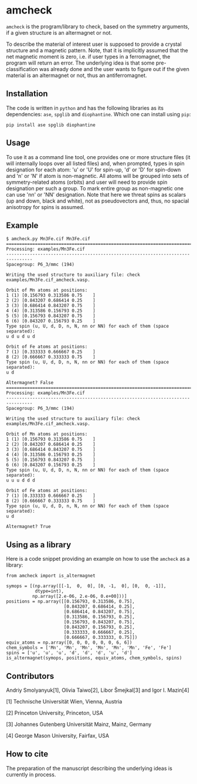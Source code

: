 # amcheck
`amcheck` is the program/library to check, based on the symmetry arguments,
if a given structure is an altermagnet or not.

To describe the material of interest user is supposed to provide a crystal
structure and a magnetic pattern.
Note, that it is implicitly assumed that the net magnetic moment is
zero, i.e. if user types in a ferromagnet, the program will return
an error.
The underlying idea is that some pre-classification was already done
and the user wants to figure out if the given material is an altermagnet or not,
thus an antiferromagnet.

## Installation
The code is written in `python` and has the following libraries as its 
dependencies: `ase`, `spglib` and `diophantine`.
Which one can install using `pip`:
```
pip install ase spglib diophantine
```

## Usage
To use it as a command line tool, one provides one or more structure files
(it will internally loops over all listed files) and, when prompted,
types in spin designation for each atom: 'u' or 'U' for spin-up, 'd' or 'D'
for spin-down and 'n' or 'N' if atom is non-magnetic.
All atoms will be grouped into sets of symmetry-related atoms (orbits) and user
will need to provide spin designation per such a group.
To mark entire group as non-magnetic one can use 'nn' or 'NN' designation.
Note that here we threat spins as scalars (up and down, black and white),
not as pseudovectors and, thus, no spacial anisotropy for spins is assumed.

## Example
```
$ amcheck.py Mn3Fe.cif Mn3Fe.cif
================================================================================
Processing: examples/Mn3Fe.cif
--------------------------------------------------------------------------------
Spacegroup: P6_3/mmc (194)

Writing the used structure to auxiliary file: check examples/Mn3Fe.cif_amcheck.vasp.

Orbit of Mn atoms at positions:
1 (1) [0.156793 0.313586 0.75    ]
2 (2) [0.843207 0.686414 0.25    ]
3 (3) [0.686414 0.843207 0.75    ]
4 (4) [0.313586 0.156793 0.25    ]
5 (5) [0.156793 0.843207 0.75    ]
6 (6) [0.843207 0.156793 0.25    ]
Type spin (u, U, d, D, n, N, nn or NN) for each of them (space separated):
u d u d u d

Orbit of Fe atoms at positions:
7 (1) [0.333333 0.666667 0.25    ]
8 (2) [0.666667 0.333333 0.75    ]
Type spin (u, U, d, D, n, N, nn or NN) for each of them (space separated):
u d

Altermagnet? False
================================================================================
Processing: examples/Mn3Fe.cif
--------------------------------------------------------------------------------
Spacegroup: P6_3/mmc (194)

Writing the used structure to auxiliary file: check examples/Mn3Fe.cif_amcheck.vasp.

Orbit of Mn atoms at positions:
1 (1) [0.156793 0.313586 0.75    ]
2 (2) [0.843207 0.686414 0.25    ]
3 (3) [0.686414 0.843207 0.75    ]
4 (4) [0.313586 0.156793 0.25    ]
5 (5) [0.156793 0.843207 0.75    ]
6 (6) [0.843207 0.156793 0.25    ]
Type spin (u, U, d, D, n, N, nn or NN) for each of them (space separated):
u u u d d d

Orbit of Fe atoms at positions:
7 (1) [0.333333 0.666667 0.25    ]
8 (2) [0.666667 0.333333 0.75    ]
Type spin (u, U, d, D, n, N, nn or NN) for each of them (space separated):
u d

Altermagnet? True
```

## Using as a library
Here is a code snippet providing an example on how to use the `amcheck` as a
library:
```
from amcheck import is_altermagnet

symops = [(np.array([[-1,  0,  0], [0, -1,  0], [0,  0, -1]],
           dtype=int),
          np.array([2.e-06, 2.e-06, 0.e+00]))]
positions = np.array([[0.156793, 0.313586, 0.75],
                      [0.843207, 0.686414, 0.25],
                      [0.686414, 0.843207, 0.75],
                      [0.313586, 0.156793, 0.25],
                      [0.156793, 0.843207, 0.75],
                      [0.843207, 0.156793, 0.25],
                      [0.333333, 0.666667, 0.25],
                      [0.666667, 0.333333, 0.75]])
equiv_atoms = np.array([0, 0, 0, 0, 0, 0, 6, 6])
chem_symbols = ['Mn', 'Mn', 'Mn', 'Mn', 'Mn', 'Mn', 'Fe', 'Fe']
spins = ['u', 'u', 'u', 'd', 'd', 'd', 'u', 'd']
is_altermagnet(symops, positions, equiv_atoms, chem_symbols, spins)
```

## Contributors
Andriy Smolyanyuk[1], Olivia Taiwo[2], Libor Šmejkal[3] and Igor I. Mazin[4]

[1] Technische Universität Wien, Vienna, Austria

[2] Princeton University, Princeton, USA

[3] Johannes Gutenberg Universität Mainz, Mainz, Germany

[4] George Mason University, Fairfax, USA

## How to cite
The preparation of the manuscript describing the underlying ideas is currently
in process.
